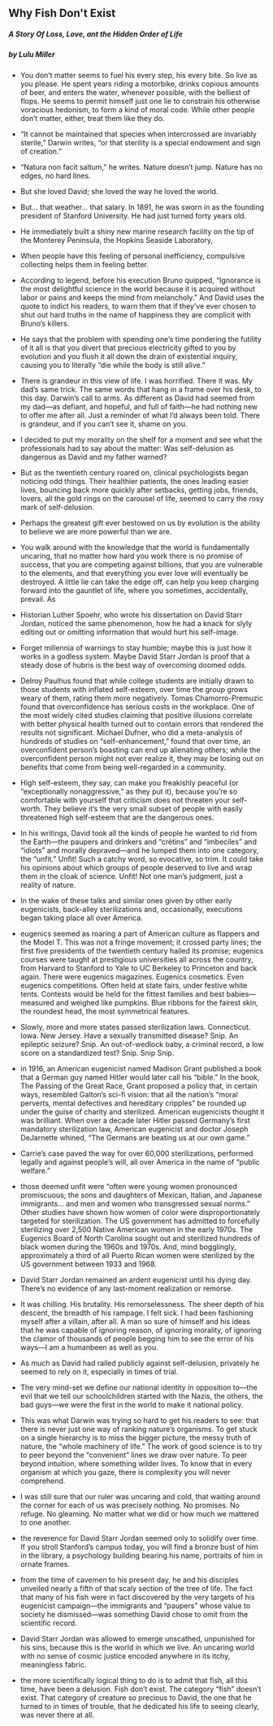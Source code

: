 ## Why Fish Don't Exist

##### A Story Of Loss, Love, ant the Hidden Order of Life

##### by Lulu Miller

* You don’t matter seems to fuel his every step, his every bite. So live as you please. He spent years riding a motorbike, drinks copious amounts of beer, and enters the water, whenever possible, with the belliest of flops. He seems to permit himself just one lie to constrain his otherwise voracious hedonism, to form a kind of moral code. While other people don’t matter, either, treat them like they do.

* “It cannot be maintained that species when intercrossed are invariably sterile,” Darwin writes, “or that sterility is a special endowment and sign of creation.”

* “Natura non facit saltum,” he writes. Nature doesn’t jump. Nature has no edges, no hard lines.

* But she loved David; she loved the way he loved the world.

* But… that weather… that salary. In 1891, he was sworn in as the founding president of Stanford University. He had just turned forty years old.

* He immediately built a shiny new marine research facility on the tip of the Monterey Peninsula, the Hopkins Seaside Laboratory,

* When people have this feeling of personal inefficiency, compulsive collecting helps them in feeling better.

* According to legend, before his execution Bruno quipped, “Ignorance is the most delightful science in the world because it is acquired without labor or pains and keeps the mind from melancholy.” And David uses the quote to indict his readers, to warn them that if they’ve ever chosen to shut out hard truths in the name of happiness they are complicit with Bruno’s killers.

* He says that the problem with spending one’s time pondering the futility of it all is that you divert that precious electricity gifted to you by evolution and you flush it all down the drain of existential inquiry, causing you to literally “die while the body is still alive.”

* There is grandeur in this view of life. I was horrified. There it was. My dad’s same trick. The same words that hang in a frame over his desk, to this day. Darwin’s call to arms. As different as David had seemed from my dad—as defiant, and hopeful, and full of faith—he had nothing new to offer me after all. Just a reminder of what I’d always been told. There is grandeur, and if you can’t see it, shame on you.

* I decided to put my morality on the shelf for a moment and see what the professionals had to say about the matter: Was self-delusion as dangerous as David and my father warned?

* But as the twentieth century roared on, clinical psychologists began noticing odd things. Their healthier patients, the ones leading easier lives, bouncing back more quickly after setbacks, getting jobs, friends, lovers, all the gold rings on the carousel of life, seemed to carry the rosy mark of self-delusion.

* Perhaps the greatest gift ever bestowed on us by evolution is the ability to believe we are more powerful than we are.

* You walk around with the knowledge that the world is fundamentally uncaring, that no matter how hard you work there is no promise of success, that you are competing against billions, that you are vulnerable to the elements, and that everything you ever love will eventually be destroyed. A little lie can take the edge off, can help you keep charging forward into the gauntlet of life, where you sometimes, accidentally, prevail. As

* Historian Luther Spoehr, who wrote his dissertation on David Starr Jordan, noticed the same phenomenon, how he had a knack for slyly editing out or omitting information that would hurt his self-image.

* Forget millennia of warnings to stay humble; maybe this is just how it works in a godless system. Maybe David Starr Jordan is proof that a steady dose of hubris is the best way of overcoming doomed odds.

* Delroy Paulhus found that while college students are initially drawn to those students with inflated self-esteem, over time the group grows weary of them, rating them more negatively. Tomas Chamorro-Premuzic found that overconfidence has serious costs in the workplace. One of the most widely cited studies claiming that positive illusions correlate with better physical health turned out to contain errors that rendered the results not significant. Michael Dufner, who did a meta-analysis of hundreds of studies on “self-enhancement,” found that over time, an overconfident person’s boasting can end up alienating others; while the overconfident person might not ever realize it, they may be losing out on benefits that come from being well-regarded in a community.

* High self-esteem, they say, can make you freakishly peaceful (or “exceptionally nonaggressive,” as they put it), because you’re so comfortable with yourself that criticism does not threaten your self-worth. They believe it’s the very small subset of people with easily threatened high self-esteem that are the dangerous ones.

* In his writings, David took all the kinds of people he wanted to rid from the Earth—the paupers and drinkers and “crétins” and “imbeciles” and “idiots” and morally depraved—and he lumped them into one category, the “unfit.” Unfit! Such a catchy word, so evocative, so trim. It could take his opinions about which groups of people deserved to live and wrap them in the cloak of science. Unfit! Not one man’s judgment, just a reality of nature.

* In the wake of these talks and similar ones given by other early eugenicists, back-alley sterilizations and, occasionally, executions began taking place all over America.

* eugenics seemed as roaring a part of American culture as flappers and the Model T. This was not a fringe movement; it crossed party lines; the first five presidents of the twentieth century hailed its promise; eugenics courses were taught at prestigious universities all across the country, from Harvard to Stanford to Yale to UC Berkeley to Princeton and back again. There were eugenics magazines. Eugenics cosmetics. Even eugenics competitions. Often held at state fairs, under festive white tents. Contests would be held for the fittest families and best babies—measured and weighed like pumpkins. Blue ribbons for the fairest skin, the roundest head, the most symmetrical features.

* Slowly, more and more states passed sterilization laws. Connecticut. Iowa. New Jersey. Have a sexually transmitted disease? Snip. An epileptic seizure? Snip. An out-of-wedlock baby, a criminal record, a low score on a standardized test? Snip. Snip Snip.

* in 1916, an American eugenicist named Madison Grant published a book that a German guy named Hitler would later call his “bible.” In the book, The Passing of the Great Race, Grant proposed a policy that, in certain ways, resembled Galton’s sci-fi vision: that all the nation’s “moral perverts, mental defectives and hereditary cripples” be rounded up under the guise of charity and sterilized. American eugenicists thought it was brilliant. When over a decade later Hitler passed Germany’s first mandatory sterilization law, American eugenicist and doctor Joseph DeJarnette whined, “The Germans are beating us at our own game.”

* Carrie’s case paved the way for over 60,000 sterilizations, performed legally and against people’s will, all over America in the name of “public welfare.”

* those deemed unfit were “often were young women pronounced promiscuous; the sons and daughters of Mexican, Italian, and Japanese immigrants… and men and women who transgressed sexual norms.” Other studies have shown how women of color were disproportionately targeted for sterilization. The US government has admitted to forcefully sterilizing over 2,500 Native American women in the early 1970s. The Eugenics Board of North Carolina sought out and sterilized hundreds of black women during the 1960s and 1970s. And, mind bogglingly, approximately a third of all Puerto Rican women were sterilized by the US government between 1933 and 1968.

* David Starr Jordan remained an ardent eugenicist until his dying day. There’s no evidence of any last-moment realization or remorse.

* It was chilling. His brutality. His remorselessness. The sheer depth of his descent, the breadth of his rampage. I felt sick. I had been fashioning myself after a villain, after all. A man so sure of himself and his ideas that he was capable of ignoring reason, of ignoring morality, of ignoring the clamor of thousands of people begging him to see the error of his ways—I am a humanbeen as well as you.

* As much as David had railed publicly against self-delusion, privately he seemed to rely on it, especially in times of trial.

* The very mind-set we define our national identity in opposition to—the evil that we tell our schoolchildren started with the Nazis, the others, the bad guys—we were the first in the world to make it national policy.

* This was what Darwin was trying so hard to get his readers to see: that there is never just one way of ranking nature’s organisms. To get stuck on a single hierarchy is to miss the bigger picture, the messy truth of nature, the “whole machinery of life.” The work of good science is to try to peer beyond the “convenient” lines we draw over nature. To peer beyond intuition, where something wilder lives. To know that in every organism at which you gaze, there is complexity you will never comprehend.

* I was still sure that our ruler was uncaring and cold, that waiting around the corner for each of us was precisely nothing. No promises. No refuge. No gleaming. No matter what we did or how much we mattered to one another.

* the reverence for David Starr Jordan seemed only to solidify over time. If you stroll Stanford’s campus today, you will find a bronze bust of him in the library, a psychology building bearing his name, portraits of him in ornate frames.

* from the time of cavemen to his present day, he and his disciples unveiled nearly a fifth of that scaly section of the tree of life. The fact that many of his fish were in fact discovered by the very targets of his eugenicist campaign—the immigrants and “paupers” whose value to society he dismissed—was something David chose to omit from the scientific record.

* David Starr Jordan was allowed to emerge unscathed, unpunished for his sins, because this is the world in which we live. An uncaring world with no sense of cosmic justice encoded anywhere in its itchy, meaningless fabric.

* the more scientifically logical thing to do is to admit that fish, all this time, have been a delusion. Fish don’t exist. The category “fish” doesn’t exist. That category of creature so precious to David, the one that he turned to in times of trouble, that he dedicated his life to seeing clearly, was never there at all.
